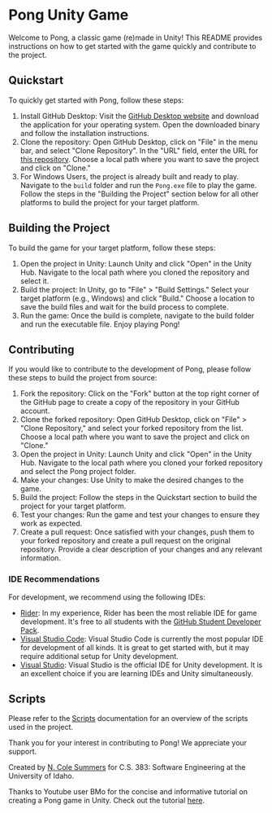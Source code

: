 # Pong Unity Game

Welcome to Pong, a classic game (re)made in Unity! This README provides instructions on how to get started with the game quickly and contribute to the project.

## Quickstart

To quickly get started with Pong, follow these steps:

1. Install GitHub Desktop: Visit the [GitHub Desktop website](https://desktop.github.com/) and download the application for your operating system. Open the downloaded binary and follow the installation instructions.
2. Clone the repository: Open GitHub Desktop, click on "File" in the menu bar, and select "Clone Repository". In the "URL" field, enter the URL for [this repository](https://github.com/ncolesummers/pong). Choose a local path where you want to save the project and click on "Clone."
3. For Windows Users, the project is already built and ready to play. Navigate to the `build` folder and run the `Pong.exe` file to play the game. Follow the steps in the "Building the Project" section below for all other platforms to build the project for your target platform.

## Building the Project

To build the game for your target platform, follow these steps:

1. Open the project in Unity: Launch Unity and click "Open" in the Unity Hub. Navigate to the local path where you cloned the repository and select it.
2. Build the project: In Unity, go to "File" > "Build Settings." Select your target platform (e.g., Windows) and click "Build." Choose a location to save the build files and wait for the build process to complete.
3. Run the game: Once the build is complete, navigate to the build folder and run the executable file. Enjoy playing Pong!

## Contributing

If you would like to contribute to the development of Pong, please follow these steps to build the project from source:

1. Fork the repository: Click on the "Fork" button at the top right corner of the GitHub page to create a copy of the repository in your GitHub account.
2. Clone the forked repository: Open GitHub Desktop, click on "File" > "Clone Repository," and select your forked repository from the list. Choose a local path where you want to save the project and click on "Clone."
3. Open the project in Unity: Launch Unity and click "Open" in the Unity Hub. Navigate to the local path where you cloned your forked repository and select the Pong project folder.
4. Make your changes: Use Unity to make the desired changes to the game.
5. Build the project: Follow the steps in the Quickstart section to build the project for your target platform.
6. Test your changes: Run the game and test your changes to ensure they work as expected.
7. Create a pull request: Once satisfied with your changes, push them to your forked repository and create a pull request on the original repository. Provide a clear description of your changes and any relevant information.

### IDE Recommendations

For development, we recommend using the following IDEs:

- [Rider](https://www.jetbrains.com/rider/): In my experience, Rider has been the most reliable IDE for game development. It's free to all students with the [GitHub Student Developer Pack](https://education.github.com/pack).
- [Visual Studio Code](https://code.visualstudio.com/): Visual Studio Code is currently the most popular IDE for development of all kinds. It is great to get started with, but it may require additional setup for Unity development.
- [Visual Studio](https://visualstudio.microsoft.com/): Visual Studio is the official IDE for Unity development. It is an excellent choice if you are learning IDEs and Unity simultaneously.

## Scripts

Please refer to the [Scripts](Assets/Scripts.md) documentation for an overview of the scripts used in the project.

Thank you for your interest in contributing to Pong! We appreciate your support.

Created by [N. Cole Summers](https://github.com/ncolesummers) for C.S. 383: Software Engineering at the University of Idaho.

Thanks to Youtube user BMo for the concise and informative tutorial on creating a Pong game in Unity. Check out the tutorial [here](https://www.youtube.com/watch?v=YHSanceczXY).
